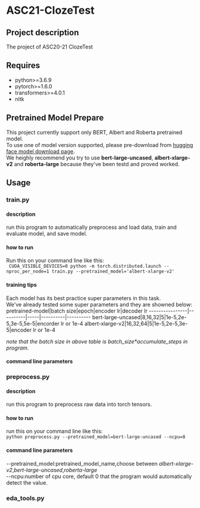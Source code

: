 # ASC21-ClozeTest
## Project description
The project of ASC20-21 ClozeTest
## Requires
- python>=3.6.9
- pytorch>=1.6.0
- transformers>=4.0.1
- nltk
## Pretrained Model Prepare
This project currently support only BERT, Albert and Roberta pretrained model.<br>
To use one of model version supported, please pre-download from [hugging face model download page](https://huggingface.co/models).<br>
We heighly recommend you try to use **bert-large-uncased**, **albert-xlarge-v2** and **roberta-large** because they've been testd and proved worked.<br>
## Usage
### train.py
#### description
run this program to automatically preprocess and load data, train and evaluate model, and save model.
#### how to run
Run this on your command line like this:<br>
 ` CUDA_VISIBLE_DEVICES=0 python -m torch.distributed.launch --nproc_per_node=1 train.py --pretrained_model='albert-xlarge-v2'`
#### training tips
Each model has its best practice super parameters in this task.<br>
We've already tested some super parameters and they are showned below:<br>
pretrained-model|batch size|epoch|encoder lr|decoder lr
----------------|----------|-----|----------|----------
bert-large-uncased|8,16,32|5|1e-5,2e-5,3e-5,5e-5|encorder lr or 1e-4
albert-xlarge-v2|16,32,64|5|1e-5,2e-5,3e-5|encoder lr or 1e-4

*note that the batch size in above table is batch_size\*accumulate_steps in program.*
#### command line parameters

### preprocess.py
#### description
run this program to preprocess raw data into torch tensors.
#### how to run
run this on your command line like this:<br>
`python preprocess.py --pretrained_model=bert-large-uncased --ncpu=8`
#### command line parameters
--pretrained_model:pretrained_model_name,choose between *albert-xlarge-v2*,*bert-large-uncased*,*roberta-large*<br>
--ncpu:number of cpu core, default 0 that the program would automatically detect the value.

### eda_tools.py
